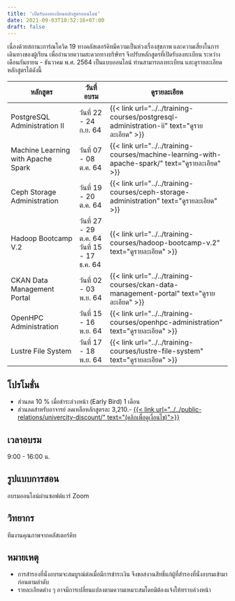 ```yaml
---
title: 'เปิดรับลงทะเบียนหลักสูตรออนไลน์'
date: 2021-09-03T10:52:16+07:00
draft: false
---
```


เนื่องด้วยสถานะการ์ณโควิด 19 ทางคลัสเตอร์คิทมีความเป็นห่วงเรื่องสุขภาพ และความเสี่ยงในการเดินทางของผู้เรียน เพื่ออำนวยความสะดวกทางบริษัทฯ จึงปรับหลักสูตรที่เปิดรับลงทะเบียน ระหว่างเดือนกันยายน - ธันวาคม พ.ศ. 2564 เป็นแบบออนไลน์ ท่านสามารถลงทะเบียน และดูรายละเอียดหลักสูตรได้ดังนี้
<!--more-->

<table class="table table-striped">
  <thead class="bg-primary">
    <tr>
      <th>หลักสูตร</th>
      <th>วันที่อบรม</th>
      <th>ดูรายละเอียด</th>
    </tr>
  </thead>
  <tbody>
    <tr>
      <td>PostgreSQL Administration II</td>
      <td>วันที่ 22 - 24 ก.ย. 64</td>
      <td>{{< link url="../../training-courses/postgresql-administration-ii" text="ดูรายละเอียด" >}}</td>
    </tr>
    <tr>
      <td>Machine Learning with Apache Spark</td>
      <td>วันที่ 07 - 08 ต.ค. 64</td>
      <td>{{< link url="../../training-courses/machine-learning-with-apache-spark/" text="ดูรายละเอียด" >}}</td>
    </tr>
    <tr>
      <td>Ceph Storage Administration</td>
      <td>วันที่ 19 - 20 ต.ค. 64</td>
      <td>{{< link url="../../training-courses/ceph-storage-administration" text="ดูรายละเอียด" >}}</td>
    </tr>
    <tr>
      <td>Hadoop Bootcamp V.2</td>
      <td>วันที่ 27 - 29 ต.ค. 64<br>
          วันที่ 15 - 17 ธ.ค. 64</td>
      <td>{{< link url="../../training-courses/hadoop-bootcamp-v.2" text="ดูรายละเอียด" >}}</td>
    </tr>
    <tr>
      <td>CKAN Data Management Portal</td>
      <td>วันที่ 02 - 03 พ.ย. 64</td>
      <td>{{< link url="../../training-courses/ckan-data-management-portal" text="ดูรายละเอียด" >}}</td>
    </tr>
    <tr>
      <td>OpenHPC Administration</td>
      <td>วันที่ 15 - 16 พ.ย. 64</td>
      <td>{{< link url="../../training-courses/openhpc-administration" text="ดูรายละเอียด" >}}</td>
    </tr>
    <tr>
      <td>Lustre File System</td>
      <td>วันที่ 17 - 18 พ.ย. 64</td>
      <td>{{< link url="../../training-courses/lustre-file-system" text="ดูรายละเอียด" >}}</td>
    </tr>
    </tbody>
</table>

## โปรโมชั่น
* ส่วนลด 10 % เมื่อชำระล่วงหน้า (Early Bird) 1 เดือน 
* ส่วนลดสำหรับอาจารย์ ลดเหลือหลักสูตรละ 3,210.- <u>{{< link url="../../public-relations/univercity-discount/" text="(คลิกเพื่อดูเงื่อนไข)">}}</u>

## เวลาอบรม  
9:00 - 16:00 น.

## รูปแบบการสอน  
อบรมออนไลน์ผ่านซอฟต์แวร์ Zoom

## วิทยากร 
ทีมงานคุณภาพจากคลัสเตอร์คิท

## หมายเหตุ
* การสำรองที่นั่งอบรมจะสมบูรณ์ต่อเมื่อมีการชำระเงิน จึงขอสงวนสิทธิ์แก่ผู้ที่สำรองที่นั่งอบรมเข้ามาก่อนตามลำดับ
* รายละเอียดต่าง ๆ อาจมีการเปลี่ยนแปลงตามความเหมาะสมโดยมิต้องแจ้งให้ทราบล่วงหน้า